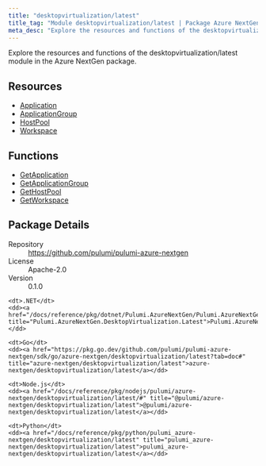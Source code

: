 ```yaml
---
title: "desktopvirtualization/latest"
title_tag: "Module desktopvirtualization/latest | Package Azure NextGen"
meta_desc: "Explore the resources and functions of the desktopvirtualization/latest module in the Azure NextGen package."
---
```


<!-- WARNING: this file was generated by Pulumi Docs Generator. -->
<!-- Do not edit by hand unless you're certain you know what you are doing! -->

Explore the resources and functions of the desktopvirtualization/latest module in the Azure NextGen package.

<h2 id="resources">Resources</h2>
<ul class="api">
    <li><a href="application" title="Application"><span class="symbol resource"></span>Application</a></li>
    <li><a href="applicationgroup" title="ApplicationGroup"><span class="symbol resource"></span>ApplicationGroup</a></li>
    <li><a href="hostpool" title="HostPool"><span class="symbol resource"></span>HostPool</a></li>
    <li><a href="workspace" title="Workspace"><span class="symbol resource"></span>Workspace</a></li>
</ul>

<h2 id="functions">Functions</h2>
<ul class="api">
    <li><a href="getapplication" title="GetApplication"><span class="symbol function"></span>GetApplication</a></li>
    <li><a href="getapplicationgroup" title="GetApplicationGroup"><span class="symbol function"></span>GetApplicationGroup</a></li>
    <li><a href="gethostpool" title="GetHostPool"><span class="symbol function"></span>GetHostPool</a></li>
    <li><a href="getworkspace" title="GetWorkspace"><span class="symbol function"></span>GetWorkspace</a></li>
</ul>

<h2 id="package-details">Package Details</h2>
<dl class="package-details">
	<dt>Repository</dt>
	<dd><a href="https://github.com/pulumi/pulumi-azure-nextgen">https://github.com/pulumi/pulumi-azure-nextgen</a></dd>
	<dt>License</dt>
	<dd>Apache-2.0</dd>
	<dt>Version</dt>
	<dd>0.1.0</dd>
</dl>



<dl class="tabular">

    <dt>.NET</dt>
    <dd><a href="/docs/reference/pkg/dotnet/Pulumi.AzureNextGen/Pulumi.AzureNextGen.DesktopVirtualization.Latest.html" title="Pulumi.AzureNextGen.DesktopVirtualization.Latest">Pulumi.AzureNextGen.DesktopVirtualization.Latest</a></dd>

    <dt>Go</dt>
    <dd><a href="https://pkg.go.dev/github.com/pulumi/pulumi-azure-nextgen/sdk/go/azure-nextgen/desktopvirtualization/latest?tab=doc#" title="azure-nextgen/desktopvirtualization/latest">azure-nextgen/desktopvirtualization/latest</a></dd>

    <dt>Node.js</dt>
    <dd><a href="/docs/reference/pkg/nodejs/pulumi/azure-nextgen/desktopvirtualization/latest/#" title="@pulumi/azure-nextgen/desktopvirtualization/latest">@pulumi/azure-nextgen/desktopvirtualization/latest</a></dd>

    <dt>Python</dt>
    <dd><a href="/docs/reference/pkg/python/pulumi_azure-nextgen/desktopvirtualization/latest" title="pulumi_azure-nextgen/desktopvirtualization/latest">pulumi_azure-nextgen/desktopvirtualization/latest</a></dd>

</dl>

